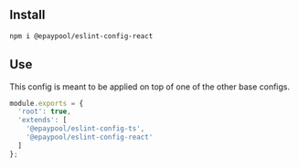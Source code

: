 ## Install

```sh
npm i @epaypool/eslint-config-react
```


## Use

This config is meant to be applied on top of one of the other base configs.

```js
module.exports = {
  'root': true,
  'extends': [
    '@epaypool/eslint-config-ts',
    '@epaypool/eslint-config-react'
  ]
};
```
